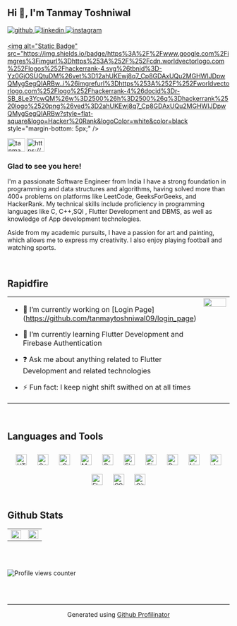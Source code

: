 ## Hi 👋, I'm Tanmay Toshniwal  
  

<a href="https://github.com/tanmaytoshniwal09" target="_blank">
<img src=https://img.shields.io/badge/github-%2324292e.svg?&style=for-the-badge&logo=github&logoColor=white alt=github style="margin-bottom: 5px;" />
</a>
<a href="https://linkedin.com/in/tanmay-toshniwal" target="_blank">
<img src=https://img.shields.io/badge/linkedin-%231E77B5.svg?&style=for-the-badge&logo=linkedin&logoColor=white alt=linkedin style="margin-bottom: 5px;" />
</a>
<a href="https://instagram.com/tanmaytoshniwal" target="_blank">
<img src=https://img.shields.io/badge/instagram-%23000000.svg?&style=for-the-badge&logo=instagram & logoColor=white alt=instagram style="margin-bottom: 5px;" />
</a>  
<a href="https://www.hackerrank.com/profile/tanmaytoshniwal8" target="_blank">
  
<img alt="Static Badge" src="https://img.shields.io/badge/https%3A%2F%2Fwww.google.com%2Fimgres%3Fimgurl%3Dhttps%253A%252F%252Fcdn.worldvectorlogo.com%252Flogos%252Fhackerrank-4.svg%26tbnid%3D-Yz0GjOSUQtuDM%26vet%3D12ahUKEwj8q7_Cp8GDAxUQu2MGHWIJDpwQMygSegQIARBw..i%26imgrefurl%3Dhttps%253A%252F%252Fworldvectorlogo.com%252Flogo%252Fhackerrank-4%26docid%3Dr-SB_8Le3YcwQM%26w%3D2500%26h%3D2500%26q%3Dhackerrank%2520logo%2520png%26ved%3D2ahUKEwj8q7_Cp8GDAxUQu2MGHWIJDpwQMygSegQIARBw?style=flat-square&logo=Hacker%20Rank&logoColor=white&color=black style="margin-bottom: 5px;" /></a>

<a href="https://www.leetcode.com/tanmaytoshniwal8" target="blank"><img align="center" src="https://raw.githubusercontent.com/rahuldkjain/github-profile-readme-generator/master/src/images/icons/Social/leet-code.svg" alt="tanmaytoshniwal8" height="30" width="40" /></a>
<a href="https://auth.geeksforgeeks.org/user/https://auth.geeksforgeeks.org/user/tanmaytoshniwal8" target="blank"><img align="center" src="https://raw.githubusercontent.com/rahuldkjain/github-profile-readme-generator/master/src/images/icons/Social/geeks-for-geeks.svg" alt="https://auth.geeksforgeeks.org/user/tanmaytoshniwal8" height="30" width="40" /></a>


### Glad to see you here!  

I'm a  passionate Software Engineer from India
I have a strong foundation in programming and data structures and algorithms, having solved more than 400+ problems on platforms like LeetCode, GeeksForGeeks, and HackerRank. My technical skills include proficiency in programming languages like C, C++,SQl , Flutter Development and DBMS, as well as knowledge of App development technologies.

Aside from my academic pursuits, I have a passion for art and painting, which allows me to express my creativity. I also enjoy playing football and watching sports.

  
  

<br/>  


## Rapidfire  
<table><tr><td valign="top" width="50%">

- 🔭 I’m currently working on [Login Page]
(https://github.com/tanmaytoshniwal09/login_page)  
  

- 🌱 I’m currently learning Flutter Development and Firebase Authentication  
  

- ❓ Ask me about anything related to Flutter Development and related technologies  
  

- ⚡ Fun fact: I keep night shift swithed on at all times   


</td><td valign="top" width="50%">

<div align="center">
<img src="https://miro.medium.com/v2/resize:fit:1100/format:webp/1*zVnWJtyGOX_kUIDm6ccCfQ.gif" align="center" style="width: 100%" />
</div>  


</td></tr></table>  

<br/>  


## Languages and Tools  
<div align="center">  
<a href="https://en.wikipedia.org/wiki/HTML5" target="_blank"><img style="margin: 10px" src="https://profilinator.rishav.dev/skills-assets/html5-original-wordmark.svg" alt="HTML5" height="25" /></a>  
<a href="https://www.cplusplus.com/" target="_blank"><img style="margin: 10px" src="https://profilinator.rishav.dev/skills-assets/cplusplus-original.svg" alt="C++" height="25" /></a>  
<a href="https://www.cprogramming.com/" target="_blank"><img style="margin: 10px" src="https://profilinator.rishav.dev/skills-assets/c-original.svg" alt="C" height="25" /></a>  
<a href="https://www.mysql.com/" target="_blank"><img style="margin: 10px" src="https://profilinator.rishav.dev/skills-assets/mysql-original-wordmark.svg" alt="MySQL" height="25" /></a>  
<a href="https://www.python.org/" target="_blank"><img style="margin: 10px" src="https://profilinator.rishav.dev/skills-assets/python-original.svg" alt="Python" height="25" /></a>  
<a href="https://flask.palletsprojects.com/" target="_blank"><img style="margin: 10px" src="https://profilinator.rishav.dev/skills-assets/flask.png" alt="Flask" height="25" /></a>  
<a href="https://firebase.google.com/" target="_blank"><img style="margin: 10px" src="https://profilinator.rishav.dev/skills-assets/firebase.png" alt="Firebase" height="25" /></a>  
<a href="https://dart.dev/" target="_blank"><img style="margin: 10px" src="https://profilinator.rishav.dev/skills-assets/dartlang-icon.svg" alt="Dart" height="25" /></a>  
<a href="https://www.linux.org/" target="_blank"><img style="margin: 10px" src="https://profilinator.rishav.dev/skills-assets/linux-original.svg" alt="Linux" height="25" /></a>  
<a href="https://www.java.com/" target="_blank"><img style="margin: 10px" src="https://profilinator.rishav.dev/skills-assets/java-original-wordmark.svg" alt="Java" height="25" /></a>  
<a href="https://flutter.dev/" target="_blank"><img style="margin: 10px" src="https://profilinator.rishav.dev/skills-assets/flutterio-icon.svg" alt="Flutter" height="25" /></a>  
<a href="https://www.w3schools.com/css/" target="_blank"><img style="margin: 10px" src="https://profilinator.rishav.dev/skills-assets/css3-original-wordmark.svg" alt="CSS3" height="25" /></a>  
<a href="https://github.com/" target="_blank"><img style="margin: 10px" src="https://profilinator.rishav.dev/skills-assets/git-scm-icon.svg" alt="Git" height="25" /></a>  
</div>  

<br/>  


## Github Stats  
<table><tr><td valign="top" width="50%">

<img src="https://github-readme-stats.vercel.app/api?username=tanmaytoshniwal09&show_icons=true&count_private=true&hide_border=true" align="left" style="width: 100%" />

</td><td valign="top" width="50%">

<img src="https://github-readme-stats.vercel.app/api/top-langs/?username=tanmaytoshniwal09&hide_border=true&layout=compact" align="left" style="width: 100%" />

</td></tr></table>  

<br/>  

  

<br/>  

![Profile views counter](https://komarev.com/ghpvc/?username=tanmaytoshniwal09&&style=flat-square)  
  

<br/>  


<br />

----
<div align="center">Generated using <a href="https://profilinator.rishav.dev/" target="_blank">Github Profilinator</a></div>
